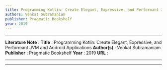 ```yaml
---
title: Programming Kotlin: Create Elegant, Expressive, and Performant JVM and Android Applications
authors: Venkat Subramaniam
publisher: Pragmatic Bookshelf
year: 2019
---
```

***
**Literature Note** :
**Title** : Programming Kotlin: Create Elegant, Expressive, and Performant JVM and Android Applications
**Author(s)** : Venkat Subramaniam
**Publisher** : Pragmatic Bookshelf
**Year** : 2019
**URL** : 
***

***